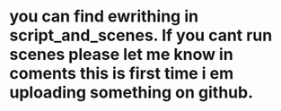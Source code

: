 # you can find ewrithing in script_and_scenes. If you cant run scenes please let me know in coments this is first time i em uploading something on github.
